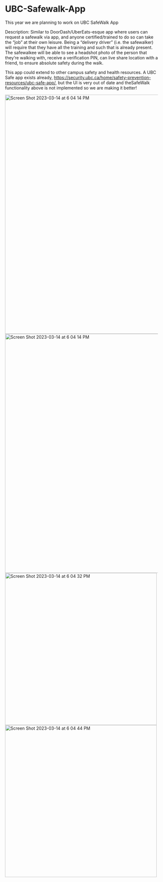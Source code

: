 # UBC-Safewalk-App

This year we are planning to work on UBC SafeWalk App 

Description: Similar to DoorDash/UberEats-esque app where users can request a safewalk via app, and anyone certified/trained to do so can take the “job” at their own leisure. Being a “delivery driver” (i.e. the safewalker) will require that they have all the training and such that is already present. The safewalkee will be able to see a headshot photo of the person that they’re walking with, receive a verification PIN, can live share location with a friend, to ensure absolute safety during the walk. 

This app could extend to other campus safety and health resources. A UBC Safe app exists already, https://security.ubc.ca/home/safety-prevention-resources/ubc-safe-app/, but the UI is very out of date and theSafeWalk functionality above is not implemented so we are making it better!

<img width="786" alt="Screen Shot 2023-03-14 at 6 04 14 PM" src="https://user-images.githubusercontent.com/70575969/225178180-2b7bcc00-7722-4334-9e6e-5ac1734ccf5b.png">

<img width="786" alt="Screen Shot 2023-03-14 at 6 04 14 PM" src="https://user-images.githubusercontent.com/70575969/225178000-a4dc9aef-e9b9-43c2-9e30-eca0533f553d.png">
<img width="500" alt="Screen Shot 2023-03-14 at 6 04 32 PM" src="https://user-images.githubusercontent.com/70575969/225178006-a9cd5737-0ad1-4c91-8d67-c4dd5705c99e.png"> <img width="500" alt="Screen Shot 2023-03-14 at 6 04 44 PM" src="https://user-images.githubusercontent.com/70575969/225178009-a0b77e40-1253-4c4a-9790-0b021f265a79.png">

